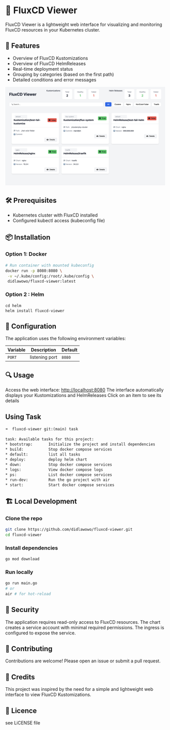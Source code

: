 # 🚀 FluxCD Viewer

FluxCD Viewer is a lightweight web interface for visualizing and monitoring FluxCD resources in your Kubernetes cluster.

## 🎯 Features

- Overview of FluxCD Kustomizations
- Overview of FluxCD HelmReleases
- Real-time deployment status
- Grouping by categories (based on the first path)
- Detailed conditions and error messages

![alt text](assets/front.png)

## 🛠️ Prerequisites

- Kubernetes cluster with FluxCD installed
- Configured kubectl access (kubeconfig file)

## 📦 Installation

### Option 1: Docker

```bash
# Run container with mounted kubeconfig
docker run -p 8080:8080 \
 -v ~/.kube/config:/root/.kube/config \
 didlawowo/fluxcd-viewer:latest
```

### Option 2 : Helm

```
cd helm
helm install fluxcd-viewer
```

## 📝 Configuration

The application uses the following environment variables:

| Variable | Description              | Default |
| -------- | ------------------------ | ------- |
| `PORT`   | listening port           | `8080`  |

## 🔍 Usage

Access the web interface: <http://localhost:8080>
The interface automatically displays your Kustomizations and HelmReleases
Click on an item to see its details

## Using Task

```shell
➜  fluxcd-viewer git:(main) task       

task: Available tasks for this project:
* bootstrap:       Initialize the project and install dependencies
* build:           Stop docker compose services
* default:         list all tasks
* deploy:          deploy helm chart
* down:            Stop docker compose services
* logs:            View docker compose logs
* ps:              List docker compose services
* run-dev:         Run the go project with air
* start:           Start docker compose services
```

## 🏗️ Local Development

### Clone the repo

```bash
git clone https://github.com/didlawowo/fluxcd-viewer.git
cd fluxcd-viewer
```

### Install dependencies

```bash
go mod download
```

### Run locally

```bash
go run main.go
# or
air # for hot-reload
```

## 🔐 Security

The application requires read-only access to FluxCD resources. The chart creates a service account with minimal required permissions. The ingress is configured to expose the service.

## 📝 Contributing

Contributions are welcome! Please open an issue or submit a pull request.

## 📝 Credits

This project was inspired by the need for a simple and lightweight web interface to view FluxCD Kustomizations.

## 📄 Licence

see LiCENSE file
